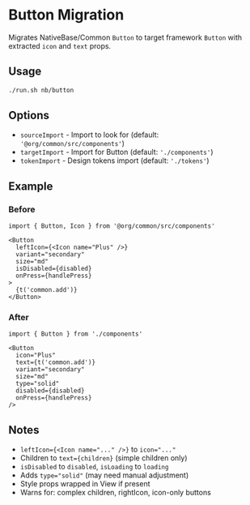 # Button Migration

Migrates NativeBase/Common `Button` to target framework `Button` with extracted `icon` and `text` props.

## Usage

```bash
./run.sh nb/button
```

## Options

- `sourceImport` - Import to look for (default: `'@org/common/src/components'`)
- `targetImport` - Import for Button (default: `'./components'`)
- `tokenImport` - Design tokens import (default: `'./tokens'`)

## Example

### Before

```tsx
import { Button, Icon } from '@org/common/src/components'

<Button
  leftIcon={<Icon name="Plus" />}
  variant="secondary"
  size="md"
  isDisabled={disabled}
  onPress={handlePress}
>
  {t('common.add')}
</Button>
```

### After

```tsx
import { Button } from './components'

<Button
  icon="Plus"
  text={t('common.add')}
  variant="secondary"
  size="md"
  type="solid"
  disabled={disabled}
  onPress={handlePress}
/>
```

## Notes

- `leftIcon={<Icon name="..." />}` to `icon="..."`
- Children to `text={children}` (simple children only)
- `isDisabled` to `disabled`, `isLoading` to `loading`
- Adds `type="solid"` (may need manual adjustment)
- Style props wrapped in View if present
- Warns for: complex children, rightIcon, icon-only buttons
